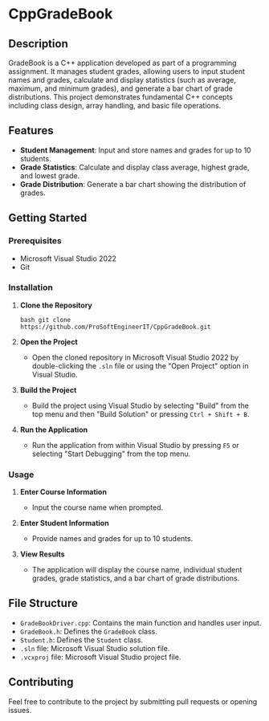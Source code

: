 
# CppGradeBook
## Description

GradeBook is a C++ application developed as part of a programming assignment. It manages student grades, allowing users to 
input student names and grades, calculate and display statistics (such as average, maximum, and minimum grades), and generate 
a bar chart of grade distributions. This project demonstrates fundamental C++ concepts including class design, array handling, 
and basic file operations.

## Features

- **Student Management**: Input and store names and grades for up to 10 students.
- **Grade Statistics**: Calculate and display class average, highest grade, and lowest grade.
- **Grade Distribution**: Generate a bar chart showing the distribution of grades.

## Getting Started

### Prerequisites

- Microsoft Visual Studio 2022
- Git

### Installation

1. **Clone the Repository**

   ``` bash git clone https://github.com/ProSoftEngineerIT/CppGradeBook.git ```

2. **Open the Project**

   - Open the cloned repository in Microsoft Visual Studio 2022 by double-clicking the `.sln` file or using the "Open Project" 
	 option in Visual Studio.

3. **Build the Project**

   - Build the project using Visual Studio by selecting "Build" from the top menu and then "Build Solution" or pressing `Ctrl + Shift + B`.

4. **Run the Application**

   - Run the application from within Visual Studio by pressing `F5` or selecting "Start Debugging" from the top menu.

### Usage

1. **Enter Course Information**

   - Input the course name when prompted.

2. **Enter Student Information**

   - Provide names and grades for up to 10 students.

3. **View Results**

   - The application will display the course name, individual student grades, grade statistics, and a bar chart of grade distributions.

## File Structure

- `GradeBookDriver.cpp`: Contains the main function and handles user input.
- `GradeBook.h`: Defines the `GradeBook` class.
- `Student.h`: Defines the `Student` class.
- `.sln` file: Microsoft Visual Studio solution file.
- `.vcxproj` file: Microsoft Visual Studio project file.

## Contributing

Feel free to contribute to the project by submitting pull requests or opening issues.
